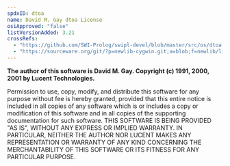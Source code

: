 ```yaml
---
spdxID: dtoa
name: David M. Gay dtoa License
osiApproved: "false"
listVersionAdded: 3.21
crossRefs: 
  - "https://github.com/SWI-Prolog/swipl-devel/blob/master/src/os/dtoa.c"
  - "https://sourceware.org/git/?p=newlib-cygwin.git;a=blob;f=newlib/libc/stdlib/mprec.h;hb=HEAD"
---
```


**The author of this software is David M. Gay. Copyright (c) 1991, 2000, 2001 by Lucent Technologies.**

Permission to use, copy, modify, and distribute this software for any purpose without fee is hereby granted, provided that this entire notice is included in all copies of any software which is or includes a copy or modification of this software and in all copies of the supporting documentation for such software. THIS SOFTWARE IS BEING PROVIDED "AS IS", WITHOUT ANY EXPRESS OR IMPLIED WARRANTY. IN PARTICULAR, NEITHER THE AUTHOR NOR LUCENT MAKES ANY REPRESENTATION OR WARRANTY OF ANY KIND CONCERNING THE MERCHANTABILITY OF THIS SOFTWARE OR ITS FITNESS FOR ANY PARTICULAR PURPOSE.
